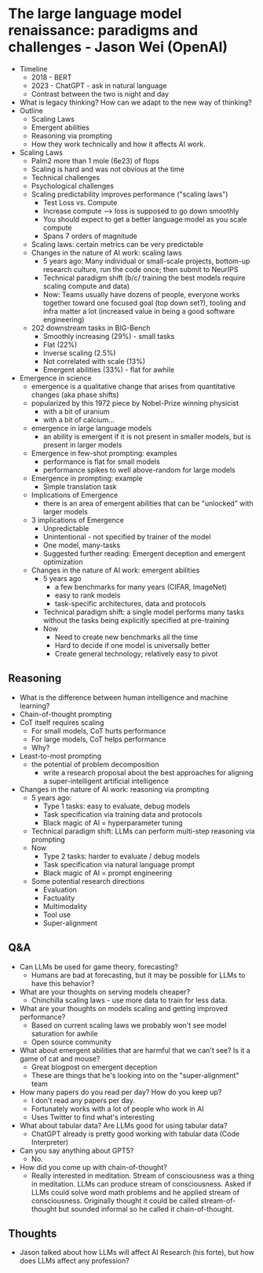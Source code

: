 # The large language model renaissance: paradigms and challenges - Jason Wei (OpenAI)

- Timeline
  - 2018 - BERT
  - 2023 - ChatGPT - ask in natural language
  - Contrast between the two is night and day
- What is legacy thinking? How can we adapt to the new way of thinking?
- Outline
  - Scaling Laws
  - Emergent abilities
  - Reasoning via prompting
  - How they work technically and how it affects AI work.
- Scaling Laws
  - Palm2 more than 1 mole (6e23) of flops
  - Scaling is hard and was not obvious at the time
   - Technical challenges
   - Psychological challenges
  - Scaling predictability improves performance ("scaling laws")
    - Test Loss vs. Compute
    - Increase compute --> loss is supposed to go down smoothly
    - You should expect to get a better language model as you scale compute
    - Spans 7 orders of magnitude
  - Scaling laws: certain metrics can be very predictable
  - Changes in the nature of AI work: scaling laws
    - 5 years ago: Many individual or small-scale projects, bottom-up research culture, run the code once; then submit to NeurIPS
    - Technical paradigm shift (b/c/ training the best models require scaling compute and data)
    - Now: Teams usually have dozens of people, everyone works together toward one focused goal (top down set?), tooling and infra matter a lot (increased value in being a good software engineering)
  - 202 downstream tasks in BIG-Bench
    - Smoothly increasing (29%) - small tasks
    - Flat (22%)
    - Inverse scaling (2.5%)
    - Not correlated with scale (13%)
    - Emergent abilities (33%) - flat for awhile
- Emergence in science
  - emergence is a qualitative change that arises from quantitative changes (aka phase shifts)
  - popularized by this 1972 piece by Nobel-Prize winning physicist
    - with a bit of uranium
    - with a bit of calcium...
  - emergence in large language models
    - an ability is emergent if it is not present in smaller models, but is present in larger models
  - Emergence in few-shot prompting: examples
    - performance is flat for small models
    - performance spikes to well above-random for large models
  - Emergence in prompting: example
    - Simple translation task
  - Implications of Emergence
    - there is an area of emergent abilities that can be "unlocked" with larger models
  - 3 implications of Emergence
    - Unpredictable
    - Unintentional - not specified by trainer of the model
    - One model, many-tasks
    - Suggested further reading: Emergent deception and emergent optimization
  - Changes in the nature of AI work: emergent abilities
    - 5 years ago
      - a few benchmarks for many years (CIFAR, ImageNet)
      - easy to rank models
      - task-specific architectures, data and protocols
    - Technical paradigm shift: a single model performs many tasks without the tasks being explicitly specified at pre-training
    - Now
      - Need to create new benchmarks all the time
      - Hard to decide if one model is universally better
      - Create general technology; relatively easy to pivot


## Reasoning 

- What is the difference between human intelligence and machine learning?
- Chain-of-thought prompting
- CoT itself requires scaling
  - For small models, CoT hurts performance
  - For large models, CoT helps performance
  - Why?
- Least-to-most prompting
  - the potential of problem decomposition
    - write a research proposal about the best approaches for aligning a super-intelligent artificial intelligence
- Changes in the nature of AI work: reasoning via prompting
  - 5 years ago:
    - Type 1 tasks: easy to evaluate, debug models
    - Task specification via training data and protocols
    - Black magic of AI = hyperparameter tuning
  - Technical paradigm shift: LLMs can perform multi-step reasoning via prompting
  - Now
    - Type 2 tasks: harder to evaluate / debug models
    - Task specification via natural language prompt
    - Black magic of AI = prompt engineering
  - Some potential research directions
    - Evaluation
    - Factuality 
    - Multimodality
    - Tool use
    - Super-alignment

## Q&A

- Can LLMs be used for game theory, forecasting?
  - Humans are bad at forecasting, but it may be possible for LLMs to have this behavior?
- What are your thoughts on serving models cheaper?
  - Chinchilla scaling laws - use more data to train for less data.
- What are your thoughts on models scaling and getting improved performance?
  - Based on current scaling laws we probably won't see model saturation for awhile
  - Open source community
- What about emergent abilities that are harmful that we can't see? Is it a game of cat and mouse?
  - Great blogpost on emergent deception
  - These are things that he's looking into on the "super-alignment" team
- How many papers do you read per day? How do you keep up?
  - I don't read any papers per day.
  - Fortunately works with a lot of people who work in AI
  - Uses Twitter to find what's interesting
- What about tabular data? Are LLMs good for using tabular data?
  - ChatGPT already is pretty good working with tabular data (Code Interpreter)
- Can you say anything about GPT5?
  - No.
- How did you come up with chain-of-thought?
  - Really interested in meditation. Stream of consciousness was a thing in meditation. LLMs can produce stream of consciousness. Asked if LLMs could solve word math problems and he applied stream of consciousness. Originally thought it could be called stream-of-thought but sounded informal so he called it chain-of-thought.

## Thoughts

- Jason talked about how LLMs will affect AI Research (his forte), but how does LLMs affect any profession?